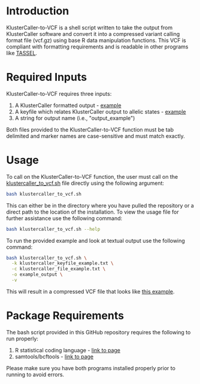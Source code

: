 # Introduction
KlusterCaller-to-VCF is a shell script written to take the output from KlusterCaller software and convert it into a compressed variant calling format file (vcf.gz) using base R data manipulation functions. This VCF is compliant with formatting requirements and is readable in other programs like [TASSEL](https://www.maizegenetics.net/tassel).

# Required Inputs
KlusterCaller-to-VCF requires three inputs:
1. A KlusterCaller formatted output - [example](https://github.com/zjwinn/KlusterCaller-to-VCF/blob/main/klustercaller_file_example.txt)
2. A keyfile which relates KlusterCaller output to allelic states - [example](https://github.com/zjwinn/KlusterCaller-to-VCF/blob/main/klustercaller_keyfile_example.txt)
3. A string for output name (i.e., "output_example")

Both files provided to the KlusterCaller-to-VCF function must be tab delimited and marker names are case-sensitive and must match exactly. 

# Usage
To call on the KlusterCaller-to-VCF function, the user must call on the [klustercaller_to_vcf.sh](https://github.com/zjwinn/ClusterCaller-to-VCF/blob/main/klustercaller_to_vcf.sh) file directly using the following argument:
```bash
bash klustercaller_to_vcf.sh
```
This can either be in the directory where you have pulled the repository or a direct path to the location of the installation. To view the usage file for further assistance use the following command:
```bash
bash klustercaller_to_vcf.sh --help
```
To run the provided example and look at textual output use the following command:
```bash
bash klustercaller_to_vcf.sh \
  -k klustercaller_keyfile_example.txt \
  -c klustercaller_file_example.txt \
  -o example_output \
  -v
```
This will result in a compressed VCF file that looks like [this example](https://github.com/zjwinn/KlusterCaller-to-VCF/blob/main/example.vcf.gz).

# Package Requirements
The bash script provided in this GitHub repository requires the following to run properly:
1. R statistical coding language - [link to page](https://www.r-project.org/)
2. samtools/bcftools - [link to page](https://samtools.github.io/bcftools/)

Please make sure you have both programs installed properly prior to running to avoid errors.
